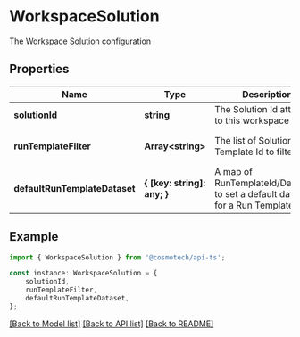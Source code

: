 # WorkspaceSolution

The Workspace Solution configuration

## Properties

Name | Type | Description | Notes
------------ | ------------- | ------------- | -------------
**solutionId** | **string** | The Solution Id attached to this workspace | [default to undefined]
**runTemplateFilter** | **Array&lt;string&gt;** | The list of Solution Run Template Id to filter | [optional] [default to undefined]
**defaultRunTemplateDataset** | **{ [key: string]: any; }** | A map of RunTemplateId/DatasetId to set a default dataset for a Run Template | [optional] [default to undefined]

## Example

```typescript
import { WorkspaceSolution } from '@cosmotech/api-ts';

const instance: WorkspaceSolution = {
    solutionId,
    runTemplateFilter,
    defaultRunTemplateDataset,
};
```

[[Back to Model list]](../README.md#documentation-for-models) [[Back to API list]](../README.md#documentation-for-api-endpoints) [[Back to README]](../README.md)
